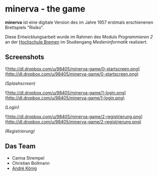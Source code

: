 # minerva - the game #

**minerva** ist eine digitale Version des im Jahre 1957 erstmals erschienenen Brettspiels "Risiko".

Diese Entwicklungsarbeit wurde im Rahmen des Moduls _Programmieren 2_ an der [Hochschule Bremen](http://hs-bremen.de) im Studiengang _Medieninformatik_ realisiert.

## Screenshots ##

![http://dl.dropbox.com/u/98405/minerva-game/0-startscreen.png](http://dl.dropbox.com/u/98405/minerva-game/0-startscreen.png)

_(Splashscreen)_

![http://dl.dropbox.com/u/98405/minerva-game/1-login.png](http://dl.dropbox.com/u/98405/minerva-game/1-login.png)

_(Login)_

![http://dl.dropbox.com/u/98405/minerva-game/2-registrierung.png](http://dl.dropbox.com/u/98405/minerva-game/2-registrierung.png)

_(Registrierung)_

## Das Team ##
  * Carina Strempel
  * Christian Bollmann
  * [André König](http://profile.lochkartenstanzer.de)
